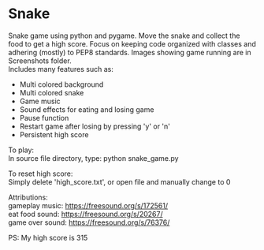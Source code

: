 # Snake

Snake game using python and pygame. Move the snake and collect the food to get a high score. Focus on keeping code organized with classes and adhering (mostly) to PEP8 standards.  Images showing game running are in Screenshots folder.  
Includes many features such as:
- Multi colored background
- Multi colored snake
- Game music
- Sound effects for eating and losing game
- Pause function
- Restart game after losing by pressing 'y' or 'n'
- Persistent high score

To play:  
In source file directory, type: python snake_game.py

To reset high score:  
Simply delete 'high_score.txt', or open file and manually change to 0

Attributions:  
gameplay music: https://freesound.org/s/172561/  
eat food sound: https://freesound.org/s/20267/  
game over sound: https://freesound.org/s/76376/  

PS: My high score is 315
